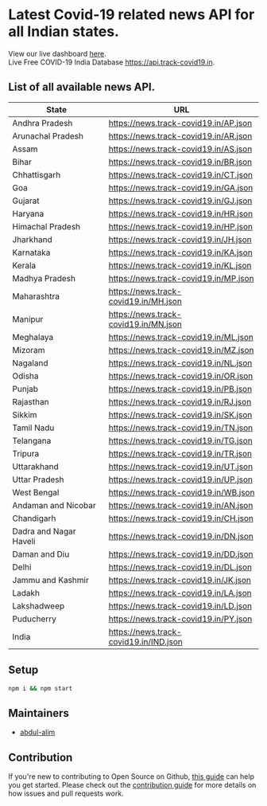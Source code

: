 # Latest Covid-19 related news API for all Indian states.

View our live dashboard <a href="https://www.track-covid19.in/">here</a>.<br>
Live Free COVID-19 India Database <a href="https://api.track-covid19.in">https://api.track-covid19.in</a>.

## List of all available news API.
|     State           |URL                          |
|----------------|-------------------------------|
| Andhra Pradesh | https://news.track-covid19.in/AP.json | 
| Arunachal Pradesh | https://news.track-covid19.in/AR.json | 
| Assam | https://news.track-covid19.in/AS.json | 
| Bihar | https://news.track-covid19.in/BR.json | 
| Chhattisgarh | https://news.track-covid19.in/CT.json | 
| Goa | https://news.track-covid19.in/GA.json | 
| Gujarat | https://news.track-covid19.in/GJ.json | 
| Haryana | https://news.track-covid19.in/HR.json | 
| Himachal Pradesh | https://news.track-covid19.in/HP.json | 
| Jharkhand | https://news.track-covid19.in/JH.json | 
| Karnataka | https://news.track-covid19.in/KA.json | 
| Kerala | https://news.track-covid19.in/KL.json | 
| Madhya Pradesh | https://news.track-covid19.in/MP.json | 
| Maharashtra | https://news.track-covid19.in/MH.json | 
| Manipur | https://news.track-covid19.in/MN.json | 
| Meghalaya | https://news.track-covid19.in/ML.json | 
| Mizoram | https://news.track-covid19.in/MZ.json | 
| Nagaland | https://news.track-covid19.in/NL.json | 
| Odisha | https://news.track-covid19.in/OR.json | 
| Punjab | https://news.track-covid19.in/PB.json | 
| Rajasthan | https://news.track-covid19.in/RJ.json | 
| Sikkim | https://news.track-covid19.in/SK.json | 
| Tamil Nadu | https://news.track-covid19.in/TN.json | 
| Telangana | https://news.track-covid19.in/TG.json | 
| Tripura | https://news.track-covid19.in/TR.json | 
| Uttarakhand | https://news.track-covid19.in/UT.json | 
| Uttar Pradesh | https://news.track-covid19.in/UP.json | 
| West Bengal | https://news.track-covid19.in/WB.json | 
| Andaman and Nicobar | https://news.track-covid19.in/AN.json | 
| Chandigarh | https://news.track-covid19.in/CH.json | 
| Dadra and Nagar Haveli | https://news.track-covid19.in/DN.json | 
| Daman and Diu | https://news.track-covid19.in/DD.json | 
| Delhi | https://news.track-covid19.in/DL.json | 
| Jammu and Kashmir | https://news.track-covid19.in/JK.json | 
| Ladakh | https://news.track-covid19.in/LA.json | 
| Lakshadweep | https://news.track-covid19.in/LD.json | 
| Puducherry | https://news.track-covid19.in/PY.json | 
| India | https://news.track-covid19.in/IND.json | 


## Setup

```bash
npm i && npm start
```

## Maintainers

- [abdul-alim](https://github.com/abdul-alim)

## Contribution
If you're new to contributing to Open Source on Github, [this guide](https://guides.github.com/activities/contributing-to-open-source/) can help you get started. Please check out the [contribution guide](CONTRIBUTING.md) for more details on how issues and pull requests work.
